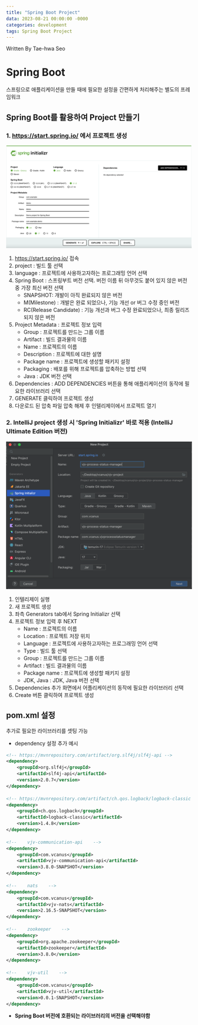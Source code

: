 ```yaml
---
title: "Spring Boot Project"
data: 2023-08-21 00:00:00 -0000
categories: development
tags: Spring Boot Project
---
```


Written By Tae-hwa Seo

# Spring Boot
스프링으로 애플리케이션을 만들 때에 필요한 설정을 간편하게 처리해주는 별도의 프레임워크

## Spring Boot를 활용하여 Project 만들기

### 1. https://start.spring.io/ 에서 프로젝트 생성

<img src="../assets/images/start_spring_io.png" title="start_spring_io">

1. https://start.spring.io/ 접속
2. project : 빌드 툴 선택
3. language : 프로젝트에 사용하고자하는 프로그래밍 언어 선택
4. Spring Boot : 스프링부트 버전 선택. 버전 이름 뒤 아무것도 붙어 있지 않은 버전 중 가장 최신 버전 선택
   *  SNAPSHOT: 개발이 아직 완료되지 않은 버전
   *  M(Milestone) : 개발은 완료 되었으나, 기능 개선 or 버그 수정 중인 버전
   *  RC(Release Candidate) : 기능 개선과 버그 수정 완료되었으나, 최종 릴리즈 되지 않은 버전
5. Project Metadata : 프로젝트 정보 입력
   * Group : 프로젝트를 만드는 그룹 이름
   * Artifact : 빌드 결과물의 이름
   * Name : 프로젝트의 이름
   * Description : 프로젝트에 대한 설명
   * Package name : 프로젝트에 생성할 패키지 설정
   * Packaging : 배포를 위해 프로젝트를 압축하는 방법 선택
   * Java : JDK 버전 선택
6. Dependencies : ADD DEPENDENCIES 버튼을 통해 애플리케이션의 동작에 필요한 라이브러리 선택
7. GENERATE 클릭하여 프로젝트 생성
8. 다운로드 된 압축 파일 압축 해제 후 인텔리제이에서 프로젝트 열기


### 2. IntelliJ project 생성 시 'Spring Initializr' 바로 적용 (IntelliJ Ultimate Edition 버전)

<img src="../assets/images/springboot_create_project.png" width="600px" height="400px" title="springboot_create_project"/>

1. 인텔리제이 실행
2. 새 프로젝트 생성
3. 좌측 Generators tab에서 Spring Initializr 선택
4. 프로젝트 정보 입력 후 NEXT
   * Name : 프로젝트의 이름
   * Location : 프로젝트 저장 위치
   * Language : 프로젝트에 사용하고자하는 프로그래밍 언어 선택
   * Type : 빌드 툴 선택
   * Group : 프로젝트를 만드는 그룹 이름
   * Artifact : 빌드 결과물의 이름
   * Package name : 프로젝트에 생성할 패키지 설정
   * JDK, Java : JDK, Java 버전 선택
5. Dependencies 추가 화면에서 어플리케이션의 동작에 필요한 라이브러리 선택
6. Create 버튼 클릭하여 프로젝트 생성

## pom.xml 설정
추가로 필요한 라이브러리를 셋팅 가능
* dependency 설정 추가 예시

``` xml
<!-- https://mvnrepository.com/artifact/org.slf4j/slf4j-api -->
<dependency>
    <groupId>org.slf4j</groupId>
    <artifactId>slf4j-api</artifactId>
    <version>2.0.7</version>
</dependency>

<!-- https://mvnrepository.com/artifact/ch.qos.logback/logback-classic -->
<dependency>
    <groupId>ch.qos.logback</groupId>
    <artifactId>logback-classic</artifactId>
    <version>1.4.8</version>
</dependency>

<!--    vjv-communication-api    -->
<dependency>
    <groupId>com.vcanus</groupId>
    <artifactId>vjv-communication-api</artifactId>
    <version>3.8.0-SNAPSHOT</version>
</dependency>

<!--    nats    -->
<dependency>
    <groupId>com.vcanus</groupId>
    <artifactId>vjv-nats</artifactId>
    <version>2.16.5-SNAPSHOT</version>
</dependency>

<!--    zookeeper    -->
<dependency>
    <groupId>org.apache.zookeeper</groupId>
    <artifactId>zookeeper</artifactId>
    <version>3.8.0</version>
</dependency>

<!--    vjv-util    -->
<dependency>
    <groupId>com.vcanus</groupId>
    <artifactId>vjv-util</artifactId>
    <version>0.0.1-SNAPSHOT</version>
</dependency>
```

* **Spring Boot 버전에 호환되는 라이브러리의 버전을 선택해야함**